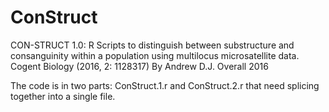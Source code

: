 # ConStruct
CON-STRUCT 1.0: R Scripts to distinguish between substructure and consanguinity within a population using multilocus microsatellite data. Cogent Biology (2016,  2: 1128317)
By Andrew D.J. Overall
2016

The code is in two parts: ConStruct.1.r and ConStruct.2.r that need splicing together into a single file.
